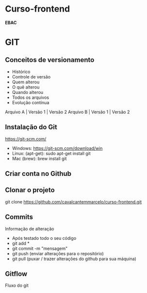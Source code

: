 # Curso-frontend
#### EBAC

# GIT

## Conceitos de versionamento 

- Histórico
- Controle de versão
- Quem alterou
- O quê alterou
- Quando alterou
- Todos os arquivos
- Evolução contínua

Arquivo A | Versão 1 | Versão 2 Arquivo B | Versão 1 | Versão 2

## Instalação do Git
https://git-scm.com/

- Windows: https://git-scm.com/download/win
- Linux: (apt-get): sudo apt-get install git
- Mac (brew): brew install git

## Criar conta no Github

## Clonar o projeto 

git clone https://github.com/cavalcantemmarcelo/curso-frontend.git

## Commits

Informação de alteração

- Após testado todo o seu código 
- git add *
- git commit -m "mensagem"
- git push (enviar alterações para o repositório)
- git pull (puxar / trazer alterações do github para sua máquina)

## Gitflow
Fluxo do git
